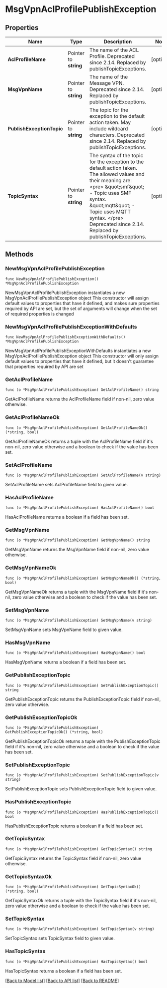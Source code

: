 # MsgVpnAclProfilePublishException

## Properties

Name | Type | Description | Notes
------------ | ------------- | ------------- | -------------
**AclProfileName** | Pointer to **string** | The name of the ACL Profile. Deprecated since 2.14. Replaced by publishTopicExceptions. | [optional] 
**MsgVpnName** | Pointer to **string** | The name of the Message VPN. Deprecated since 2.14. Replaced by publishTopicExceptions. | [optional] 
**PublishExceptionTopic** | Pointer to **string** | The topic for the exception to the default action taken. May include wildcard characters. Deprecated since 2.14. Replaced by publishTopicExceptions. | [optional] 
**TopicSyntax** | Pointer to **string** | The syntax of the topic for the exception to the default action taken. The allowed values and their meaning are:  &lt;pre&gt; \&quot;smf\&quot; - Topic uses SMF syntax. \&quot;mqtt\&quot; - Topic uses MQTT syntax. &lt;/pre&gt;  Deprecated since 2.14. Replaced by publishTopicExceptions. | [optional] 

## Methods

### NewMsgVpnAclProfilePublishException

`func NewMsgVpnAclProfilePublishException() *MsgVpnAclProfilePublishException`

NewMsgVpnAclProfilePublishException instantiates a new MsgVpnAclProfilePublishException object
This constructor will assign default values to properties that have it defined,
and makes sure properties required by API are set, but the set of arguments
will change when the set of required properties is changed

### NewMsgVpnAclProfilePublishExceptionWithDefaults

`func NewMsgVpnAclProfilePublishExceptionWithDefaults() *MsgVpnAclProfilePublishException`

NewMsgVpnAclProfilePublishExceptionWithDefaults instantiates a new MsgVpnAclProfilePublishException object
This constructor will only assign default values to properties that have it defined,
but it doesn't guarantee that properties required by API are set

### GetAclProfileName

`func (o *MsgVpnAclProfilePublishException) GetAclProfileName() string`

GetAclProfileName returns the AclProfileName field if non-nil, zero value otherwise.

### GetAclProfileNameOk

`func (o *MsgVpnAclProfilePublishException) GetAclProfileNameOk() (*string, bool)`

GetAclProfileNameOk returns a tuple with the AclProfileName field if it's non-nil, zero value otherwise
and a boolean to check if the value has been set.

### SetAclProfileName

`func (o *MsgVpnAclProfilePublishException) SetAclProfileName(v string)`

SetAclProfileName sets AclProfileName field to given value.

### HasAclProfileName

`func (o *MsgVpnAclProfilePublishException) HasAclProfileName() bool`

HasAclProfileName returns a boolean if a field has been set.

### GetMsgVpnName

`func (o *MsgVpnAclProfilePublishException) GetMsgVpnName() string`

GetMsgVpnName returns the MsgVpnName field if non-nil, zero value otherwise.

### GetMsgVpnNameOk

`func (o *MsgVpnAclProfilePublishException) GetMsgVpnNameOk() (*string, bool)`

GetMsgVpnNameOk returns a tuple with the MsgVpnName field if it's non-nil, zero value otherwise
and a boolean to check if the value has been set.

### SetMsgVpnName

`func (o *MsgVpnAclProfilePublishException) SetMsgVpnName(v string)`

SetMsgVpnName sets MsgVpnName field to given value.

### HasMsgVpnName

`func (o *MsgVpnAclProfilePublishException) HasMsgVpnName() bool`

HasMsgVpnName returns a boolean if a field has been set.

### GetPublishExceptionTopic

`func (o *MsgVpnAclProfilePublishException) GetPublishExceptionTopic() string`

GetPublishExceptionTopic returns the PublishExceptionTopic field if non-nil, zero value otherwise.

### GetPublishExceptionTopicOk

`func (o *MsgVpnAclProfilePublishException) GetPublishExceptionTopicOk() (*string, bool)`

GetPublishExceptionTopicOk returns a tuple with the PublishExceptionTopic field if it's non-nil, zero value otherwise
and a boolean to check if the value has been set.

### SetPublishExceptionTopic

`func (o *MsgVpnAclProfilePublishException) SetPublishExceptionTopic(v string)`

SetPublishExceptionTopic sets PublishExceptionTopic field to given value.

### HasPublishExceptionTopic

`func (o *MsgVpnAclProfilePublishException) HasPublishExceptionTopic() bool`

HasPublishExceptionTopic returns a boolean if a field has been set.

### GetTopicSyntax

`func (o *MsgVpnAclProfilePublishException) GetTopicSyntax() string`

GetTopicSyntax returns the TopicSyntax field if non-nil, zero value otherwise.

### GetTopicSyntaxOk

`func (o *MsgVpnAclProfilePublishException) GetTopicSyntaxOk() (*string, bool)`

GetTopicSyntaxOk returns a tuple with the TopicSyntax field if it's non-nil, zero value otherwise
and a boolean to check if the value has been set.

### SetTopicSyntax

`func (o *MsgVpnAclProfilePublishException) SetTopicSyntax(v string)`

SetTopicSyntax sets TopicSyntax field to given value.

### HasTopicSyntax

`func (o *MsgVpnAclProfilePublishException) HasTopicSyntax() bool`

HasTopicSyntax returns a boolean if a field has been set.


[[Back to Model list]](../README.md#documentation-for-models) [[Back to API list]](../README.md#documentation-for-api-endpoints) [[Back to README]](../README.md)


